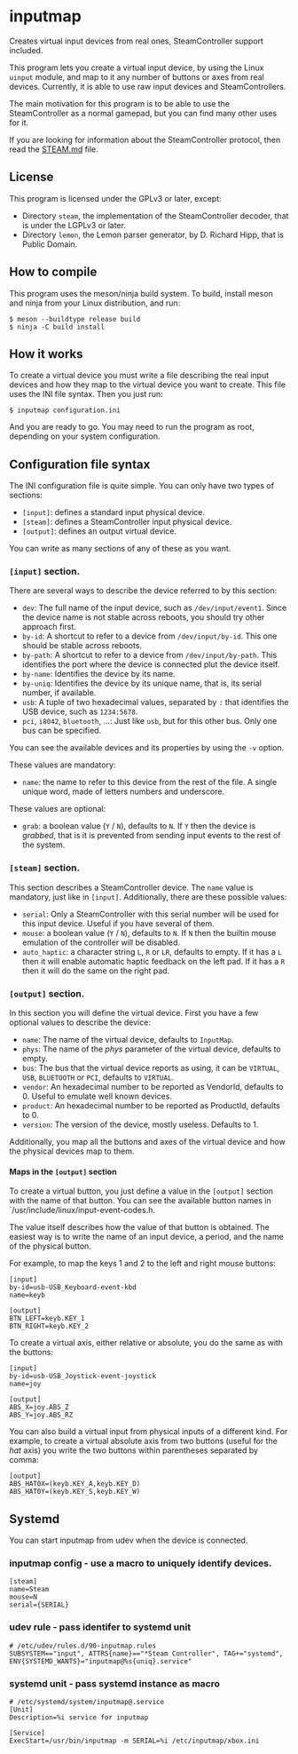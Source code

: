 # inputmap
Creates virtual input devices from real ones, SteamController support included.

This program lets you create a virtual input device, by using the Linux `uinput` module, and map to it
any number of buttons or axes from real devices. Currently, it is able to use raw input devices and SteamControllers.

The main motivation for this program is to be able to use the SteamController as a normal gamepad, but you can find many other uses for it.

If you are looking for information about the SteamController protocol, then read the [STEAM.md](STEAM.md) file.

## License

This program is licensed under the GPLv3 or later, except:

 * Directory `steam`, the implementation of the SteamController decoder, that is under the LGPLv3 or later.
 * Directory `lemon`, the Lemon parser generator, by D. Richard Hipp, that is Public Domain.

## How to compile

This program uses the meson/ninja build system. To build, install meson and ninja from your Linux distribution, and run:

    $ meson --buildtype release build
    $ ninja -C build install

## How it works

To create a virtual device you must write a file describing the real input devices and how they map to the virtual device you want to create. This file uses the INI file syntax.
Then you just run:

    $ inputmap configuration.ini

And you are ready to go. You may need to run the program as root, depending on your system configuration.

## Configuration file syntax

The INI configuration file is quite simple. You can only have two types of sections:

 * `[input]`: defines a standard input physical device.
 * `[steam]`: defines a SteamController input physical device.
 * `[output]`: defines an output virtual device.

You can write as many sections of any of these as you want.

### `[input]` section.

There are several ways to describe the device referred to by this section:

  * `dev`: The full name of the input device, such as `/dev/input/event1`. Since the device name is not stable across reboots, you should try other approach first.
  * `by-id`: A shortcut to refer to a device from `/dev/input/by-id`. This one should be stable across reboots.
  * `by-path`: A shortcut to refer to a device from `/dev/input/by-path`. This identifies the port where the device is connected plut the device itself.
  * `by-name`: Identifies the device by its name.
  * `by-uniq`: Identifies the device by its unique name, that is, its serial number, if available.
  * `usb`: A tuple of two hexadecimal values, separated by `:` that identifies the USB device, such as `1234:5678`.
  * `pci`, `i8042`, `bluetooth`, ...: Just like `usb`, but for this other bus. Only one bus can be specified.

You can see the available devices and its properties by using the `-v` option.

These values are mandatory:

  * `name`: the name to refer to this device from the rest of the file. A single unique word, made of letters numbers and underscore.

These values are optional:

  * `grab`: a boolean value (`Y` / `N`), defaults to `N`. If `Y` then the device is _grabbed_, that is it is prevented from sending input events to the rest of the system.

### `[steam]` section.

This section describes a SteamController device. The `name` value is mandatory, just like in `[input]`. Additionally, there are these possible values:

  * `serial`: Only a SteamController with this serial number will be used for this input device. Useful if you have several of them.
  * `mouse`: a boolean value (`Y` / `N`), defaults to `N`. If `N` then the builtin mouse emulation of the controller will be disabled.
  * `auto_haptic`: a character string `L`, `R` or `LR`, defaults to empty. If it has a `L` then it will enable automatic haptic feedback on the left pad. If it has a `R` then it will do the same on the right pad.

### `[output]` section.

In this section you will define the virtual device. First you have a few optional values to describe the device:

   * `name`: The name of the virtual device, defaults to `InputMap`.
   * `phys`: The name of the _phys_ parameter of the virtual device, defaults to empty.
   * `bus`: The bus that the virtual device reports as using, it can be `VIRTUAL`, `USB`, `BLUETOOTH` or `PCI`, defaults to `VIRTUAL`.
   * `vendor`: An hexadecimal number to be reported as VendorId, defaults to 0. Useful to emulate well known devices.
   * `product`: An hexadecimal number to be reported as ProductId, defaults to 0.
   * `version`: The version of the device, mostly useless. Defaults to 1.

Additionally, you map all the buttons and axes of the virtual device and how the physical devices map to them.

#### Maps in the `[output]` section

To create a virtual button, you just define a value in the `[output]` section with the name of that button.
You can see the available button names in `/usr/include/linux/input-event-codes.h.

The value itself describes how the value of that button is obtained. The easiest way is to write the name of an input device, a period, and the name of the physical button.

For example, to map the keys 1 and 2 to the left and right mouse buttons:

    [input]
    by-id=usb-USB_Keyboard-event-kbd
    name=keyb

    [output]
    BTN_LEFT=keyb.KEY_1
    BTN_RIGHT=keyb.KEY_2

To create a virtual axis, either relative or absolute, you do the same as with the buttons:

    [input]
    by-id=usb-USB_Joystick-event-joystick
    name=joy

    [output]
    ABS_X=joy.ABS_Z
    ABS_Y=joy.ABS_RZ

You can also build a virtual input from physical inputs of a different kind.
For example, to create a virtual absolute axis from two buttons (useful for the _hat_ axis) you write the two buttons within parentheses separated by comma:

    [output]
    ABS_HAT0X=(keyb.KEY_A,keyb.KEY_D)
    ABS_HAT0Y=(keyb.KEY_S,keyb.KEY_W)

## Systemd
You can start inputmap from udev when the device is connected.

### inputmap config - use a macro to uniquely identify devices.
    [steam]
    name=Steam
    mouse=N
    serial={SERIAL}

### udev rule - pass identifer to systemd unit
    # /etc/udev/rules.d/90-inputmap.rules
    SUBSYSTEM=="input", ATTRS{name}=="*Steam Controller", TAG+="systemd", ENV{SYSTEMD_WANTS}="inputmap@%s{uniq}.service"

### systemd unit - pass systemd instance as macro
    # /etc/systemd/system/inputmap@.service
    [Unit]
    Description=%i service for inputmap

    [Service]
    ExecStart=/usr/bin/inputmap -m SERIAL=%i /etc/inputmap/xbox.ini
